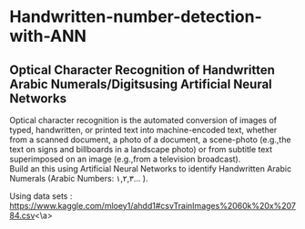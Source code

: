 # Handwritten-number-detection-with-ANN

<h2>Optical  Character  Recognition  of  Handwritten  Arabic  Numerals/Digitsusing Artificial Neural Networks</h2>


Optical character recognition is the automated conversion of images of typed, handwritten, or  printed  text  into machine-encoded  text,  whether  from  a  scanned  document,  a  photo  of  a document,  a  scene-photo  (e.g.,the  text  on  signs  and  billboards  in  a  landscape  photo)  or  from  subtitle  text superimposed on an image (e.g.,from a television broadcast). <br>
Build an this using Artificial Neural Networks to identify Handwritten Arabic Numerals (Arabic Numbers: ١,٢,٣... ).<br>

Using data sets : <a href="https://www.kaggle.com/mloey1/ahdd1#csvTrainImages%2060k%20x%20784.csv"> https://www.kaggle.com/mloey1/ahdd1#csvTrainImages%2060k%20x%20784.csv<\a>
